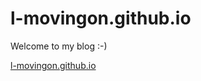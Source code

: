 # l-movingon.github.io

Welcome to my blog :-)

[l-movingon.github.io](http://l-movingon.github.io/)
